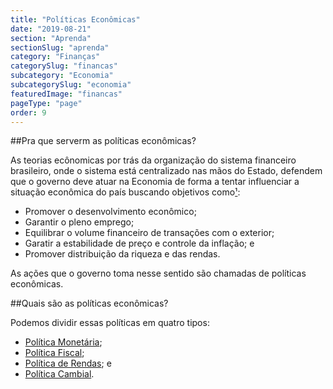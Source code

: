 ```yaml
---
title: "Políticas Econômicas"
date: "2019-08-21"
section: "Aprenda"
sectionSlug: "aprenda"
category: "Finanças"
categorySlug: "financas"
subcategory: "Economia"
subcategorySlug: "economia"
featuredImage: "financas"
pageType: "page"
order: 9
---
```


##Pra que serverm as políticas econômicas?

As teorias ecônomicas por trás da organização do sistema financeiro brasileiro, onde o sistema está centralizado nas mãos do Estado, defendem que o governo deve atuar na Economia de forma a tentar influenciar a situação econômica do país buscando objetivos como[¹](#1):

- Promover o desenvolvimento econômico;
- Garantir o pleno emprego;
- Equilibrar o volume financeiro de transações com o exterior;
- Garatir a estabilidade de preço e controle da inflação; e
- Promover distribuição da riqueza e das rendas.

As ações que o governo toma nesse sentido são chamadas de políticas econômicas.

##Quais são as políticas econômicas?

Podemos dividir essas políticas em quatro tipos:

- [Política Monetária](/financas/economia/politica-monetaria);
- [Política Fiscal](/financas/economia/politica-fiscal);
- [Política de Rendas](/financas/economia/politica-de-rendas); e
- [Política Cambial](/financas/economia/politica-cambial).

